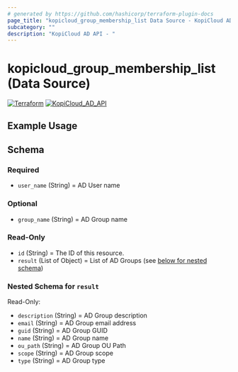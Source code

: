 ```yaml
---
# generated by https://github.com/hashicorp/terraform-plugin-docs
page_title: "kopicloud_group_membership_list Data Source - KopiCloud AD Provider"
subcategory: ""
description: "KopiCloud AD API - "
---
```


# kopicloud_group_membership_list (Data Source)
[![Terraform](https://img.shields.io/badge/terraform-v1.3+-blue.svg)](https://www.terraform.io/downloads.html) 
[![KopiCloud_AD_API](https://img.shields.io/badge/kopiCloud_ad-v1.0+-blueviolet.svg)](https://www.kopicloud-ad-api.com)


## Example Usage


<!-- schema generated by tfplugindocs -->
## Schema

### Required

- `user_name` (String) = AD User name

### Optional

- `group_name` (String) = AD Group name

### Read-Only

- `id` (String) = The ID of this resource.
- `result` (List of Object) = List of AD Groups (see [below for nested schema](#nestedatt--result))

<a id="nestedatt--result"></a>
### Nested Schema for `result`

Read-Only:

- `description` (String) = AD Group description
- `email` (String) = AD Group email address
- `guid` (String) = AD Group GUID
- `name` (String) = AD Group name
- `ou_path` (String) = AD Group OU Path
- `scope` (String) = AD Group scope
- `type` (String) = AD Group type 
